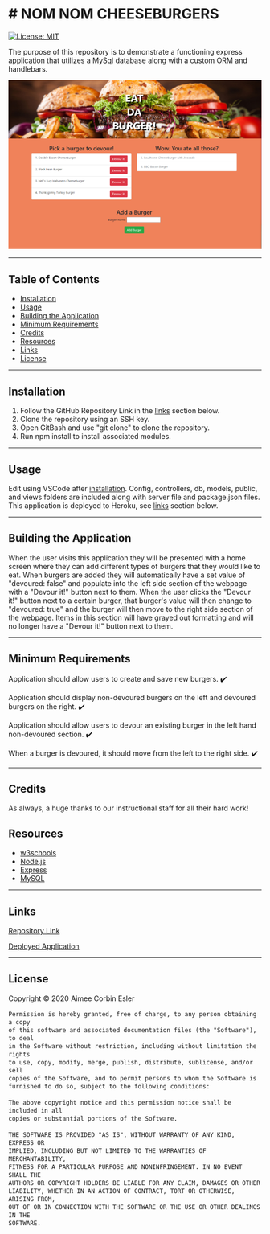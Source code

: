 # # NOM NOM CHEESEBURGERS

[![License: MIT](https://img.shields.io/badge/License-MIT-yellow.svg)](https://opensource.org/licenses/MIT)

The purpose of this repository is to demonstrate a functioning express application that utilizes a MySql database along with a custom ORM and handlebars.

![Main](./readme_assets/main.PNG)

---

## Table of Contents

- [Installation](#installation)
- [Usage](#Usage)
- [Building the Application](#building-the-application)
- [Minimum Requirements](#minimum-requirements)
- [Credits](#credits)
- [Resources](#resources)
- [Links](#Links)
- [License](#license)

---

## Installation

1. Follow the GitHub Repository Link in the [links](#Links) section below.
1. Clone the repository using an SSH key.
1. Open GitBash and use "git clone" to clone the repository.
1. Run npm install to install associated modules.

---

## Usage

Edit using VSCode after [installation](#installation). Config, controllers, db, models, public, and views folders are included along with server file and package.json files. This application is deployed to Heroku, see [links](#Links) section below.

---

## Building the Application

When the user visits this application they will be presented with a home screen where they can add different types of burgers that they would like to eat. When burgers are added they will automatically have a set value of "devoured: false" and populate into the left side section of the webpage with a "Devour it!" button next to them. When the user clicks the "Devour it!" button next to a certain burger, that burger's value will then change to "devoured: true" and the burger will then move to the right side section of the webpage. Items in this section will have grayed out formatting and will no longer have a "Devour it!" button next to them.

---

## Minimum Requirements

Application should allow users to create and save new burgers. :heavy_check_mark:

Application should display non-devoured burgers on the left and devoured burgers on the right. :heavy_check_mark:

Application should allow users to devour an existing burger in the left hand non-devoured section. :heavy_check_mark:

When a burger is devoured, it should move from the left to the right side. :heavy_check_mark:

---

## Credits

As always, a huge thanks to our instructional staff for all their hard work!

## Resources

- [w3schools](https://www.w3schools.com)
- [Node.js](https://nodejs.org/en/)
- [Express](https://expressjs.com/)
- [MySQL](https://www.mysql.com/)

---

## Links

[Repository Link](https://github.com/aimeecesler/nom-nom-cheeseburgers)

[Deployed Application](https://nom-nom-cheeseburger.herokuapp.com/)

---

## License

Copyright &copy; 2020 Aimee Corbin Esler

    Permission is hereby granted, free of charge, to any person obtaining a copy
    of this software and associated documentation files (the "Software"), to deal
    in the Software without restriction, including without limitation the rights
    to use, copy, modify, merge, publish, distribute, sublicense, and/or sell
    copies of the Software, and to permit persons to whom the Software is
    furnished to do so, subject to the following conditions:

    The above copyright notice and this permission notice shall be included in all
    copies or substantial portions of the Software.

    THE SOFTWARE IS PROVIDED "AS IS", WITHOUT WARRANTY OF ANY KIND, EXPRESS OR
    IMPLIED, INCLUDING BUT NOT LIMITED TO THE WARRANTIES OF MERCHANTABILITY,
    FITNESS FOR A PARTICULAR PURPOSE AND NONINFRINGEMENT. IN NO EVENT SHALL THE
    AUTHORS OR COPYRIGHT HOLDERS BE LIABLE FOR ANY CLAIM, DAMAGES OR OTHER
    LIABILITY, WHETHER IN AN ACTION OF CONTRACT, TORT OR OTHERWISE, ARISING FROM,
    OUT OF OR IN CONNECTION WITH THE SOFTWARE OR THE USE OR OTHER DEALINGS IN THE
    SOFTWARE.
